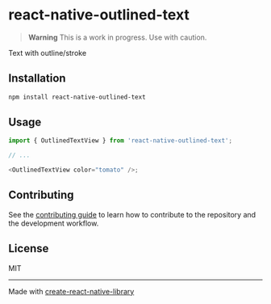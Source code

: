 # react-native-outlined-text

> **Warning**
> This is a work in progress. Use with caution.

Text with outline/stroke

## Installation

```sh
npm install react-native-outlined-text
```

## Usage

```js
import { OutlinedTextView } from 'react-native-outlined-text';

// ...

<OutlinedTextView color="tomato" />;
```

## Contributing

See the [contributing guide](CONTRIBUTING.md) to learn how to contribute to the repository and the development workflow.

## License

MIT

---

Made with [create-react-native-library](https://github.com/callstack/react-native-builder-bob)
